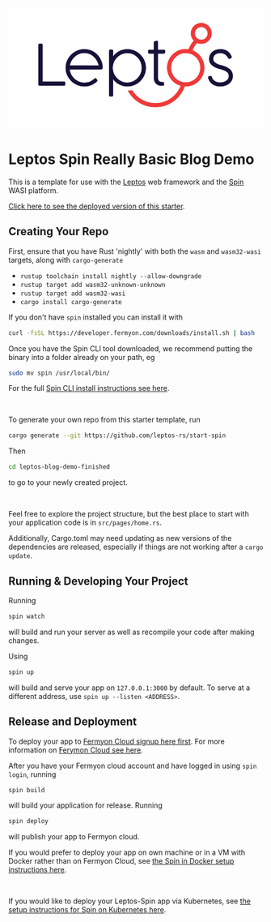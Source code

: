 <picture>
    <source srcset="https://raw.githubusercontent.com/leptos-rs/leptos/main/docs/logos/Leptos_logo_Solid_White.svg" media="(prefers-color-scheme: dark)">
    <img src="https://raw.githubusercontent.com/leptos-rs/leptos/main/docs/logos/Leptos_logo_RGB.svg" alt="Leptos Logo">
</picture>

# Leptos Spin Really Basic Blog Demo

This is a template for use with the [Leptos][leptos] web framework and the [Spin][spin-install] WASI platform.

[Click here to see the deployed version of this starter](https://spin-leptos-ssr-49mccqzz.fermyon.app).

## Creating Your Repo

First, ensure that you have Rust 'nightly' with both the `wasm` and `wasm32-wasi` targets, along with `cargo-generate`
- `rustup toolchain install nightly --allow-downgrade`
- `rustup target add wasm32-unknown-unknown`
- `rustup target add wasm32-wasi`
- `cargo install cargo-generate`

If you don't have `spin` installed you can install it with

```bash
curl -fsSL https://developer.fermyon.com/downloads/install.sh | bash
```

Once you have the Spin CLI tool downloaded, we recommend putting the binary into a folder already on your path, eg

```sh
sudo mv spin /usr/local/bin/
```

For the full [Spin CLI install instructions see here][spin-install].

<br/>

To generate your own repo from this starter template, run
```sh
cargo generate --git https://github.com/leptos-rs/start-spin
```

Then

```sh
cd leptos-blog-demo-finished
```

to go to your newly created project.

<br/>

Feel free to explore the project structure, but the best place to start with your application code is in `src/pages/home.rs`.


Additionally, Cargo.toml may need updating as new versions of the dependencies are released, especially if things are not working after a `cargo update`.

## Running & Developing Your Project

Running
```sh
spin watch
```

will build and run your server as well as recompile your code after making changes.

Using
```sh
spin up
```
will build and serve your app on `127.0.0.1:3000` by default. To serve at a different address, use `spin up --listen <ADDRESS>`.


## Release and Deployment

To deploy your app to [Fermyon Cloud signup here first][spin-signup]. For more information on [Ferymon Cloud see here][spin-cloud-info].

After you have your Fermyon cloud account and have logged in using `spin login`, running
```sh
spin build
```
will build your application for release. Running

```sh
spin deploy
```
will publish your app to Fermyon cloud.

If you would prefer to deploy your app on own machine or in a VM with Docker rather than on Fermyon Cloud, see [the Spin in Docker setup instructions here][docker-spin]. 

<br/>

If you would like to deploy your Leptos-Spin app via Kubernetes, see [the setup instructions for Spin on Kubernetes here][k8s-spin].



[leptos]: https://github.com/leptos-rs/leptos
[spin-install]: https://developer.fermyon.com/spin/v2/install
[spin-signup]: https://cloud.fermyon.com/
[spin-cloud-info]: https://www.fermyon.com/cloud
[docker-spin]: https://www.fermyon.com/blog/spin-in-docker
[k8s-spin]: https://developer.fermyon.com/spin/v2/kubernetes
